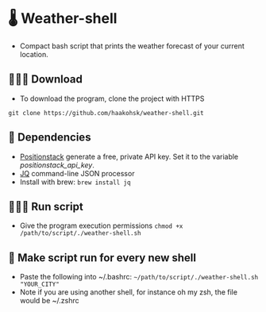 # 🌡 Weather-shell
- Compact bash script that prints the weather forecast of your current location.

## 👨🏼‍💻 Download
- To download the program, clone the project with HTTPS

```git clone https://github.com/haakohsk/weather-shell.git```

## 📌 Dependencies
- [Positionstack](https://positionstack.com/signup/free) generate a free, private API key. Set it to the variable _positionstack_api_key_.
- [JQ](https://github.com/stedolan/jq) command-line JSON processor
- Install with brew: 
```brew install jq```

## 🏃🏽‍♂️ Run script
- Give the program execution permissions
```chmod +x /path/to/script/./weather-shell.sh```

## 🤖 Make script run for every new shell
- Paste the following into ~/.bashrc:
```~/path/to/script/./weather-shell.sh "YOUR_CITY"```
- Note if you are using another shell, for instance oh my zsh, the file would be ~/.zshrc
